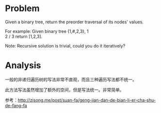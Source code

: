 # Problem

Given a binary tree, return the preorder traversal of its nodes' values.

For example:
Given binary tree {1,#,2,3},
   1
    \
     2
    /
   3
return [1,2,3].

Note: Recursive solution is trivial, could you do it iteratively?

# Analysis

一般的非递归遍历树的写法非常不直观，而且三种遍历写法都不统一。

此方法写法虽然增加了额外的空间，但是写法统一。非常简单。

参考：http://zisong.me/post/suan-fa/geng-jian-dan-de-bian-li-er-cha-shu-de-fang-fa